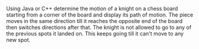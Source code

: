 Using Java or C++ determine the motion of a knight on a chess board starting from a corner of the board and display its path of motion. The piece moves in the same direction till it reaches the opposite end of the board then switches directions after that. The knight is not allowed to go to any of the previous spots it landed on. This keeps going till it can't move to any new spot.
